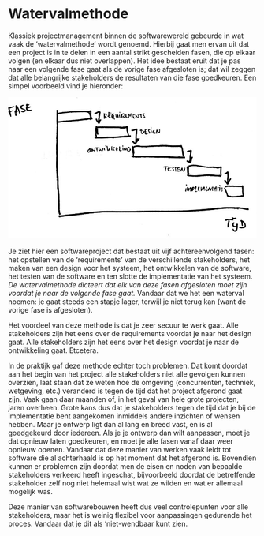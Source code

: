 # Watervalmethode

Klassiek projectmanagement binnen de softwarewereld gebeurde in wat vaak de ‘watervalmethode’ wordt genoemd. Hierbij gaat men ervan uit dat een project is in te delen in een aantal strikt gescheiden fasen, die op elkaar volgen (en elkaar dus niet overlappen). Het idee bestaat eruit dat je pas naar een volgende fase gaat als de vorige fase afgesloten is; dat wil zeggen dat alle belangrijke stakeholders de resultaten van die fase goedkeuren. Een simpel voorbeeld vind je hieronder:

![](/assets/waterval.jpg)

Je ziet hier een softwareproject dat bestaat uit vijf achtereenvolgend fasen: het opstellen van de ‘requirements’ van de verschillende stakeholders, het maken van een design voor het systeem, het ontwikkelen van de software, het testen van de software en ten slotte de implementatie van het systeem. _De watervalmethode dicteert dat elk van deze fasen afgesloten moet zijn voordat je naar de volgende fase gaat._ Vandaar dat we het een waterval noemen: je gaat steeds een stapje lager, terwijl je niet terug kan (want de vorige fase is afgesloten).

Het voordeel van deze methode is dat je zeer secuur te werk gaat. Alle stakeholders zijn het eens over de requirements voordat je naar het design gaat. Alle stakeholders zijn het eens over het design voordat je naar de ontwikkeling gaat. Etcetera.

In de praktijk gaf deze methode echter toch problemen. Dat komt doordat aan het begin van het project alle stakeholders niet alle gevolgen kunnen overzien, laat staan dat ze weten hoe de omgeving (concurrenten, techniek, wetgeving, etc.) veranderd is tegen de tijd dat het project afgerond gaat zijn. Vaak gaan daar maanden of, in het geval van hele grote projecten, jaren overheen. Grote kans dus dat je stakeholders tegen de tijd dat je bij de implementatie bent aangekomen inmiddels andere inzichten of wensen hebben. Maar je ontwerp ligt dan al lang en breed vast, en is al goedgekeurd door iedereen. Als je je ontwerp dan wilt aanpassen, moet je dat opnieuw laten goedkeuren, en moet je alle fasen vanaf daar weer opnieuw openen. Vandaar dat deze manier van werken vaak leidt tot software die al achterhaald is op het moment dat het afgerond is. Bovendien kunnen er problemen zijn doordat men de eisen en noden van bepaalde stakeholders verkeerd heeft ingeschat, bijvoorbeeld doordat de betreffende stakeholder zelf nog niet helemaal wist wat ze wilden en wat er allemaal mogelijk was.

Deze manier van softwarebouwen heeft dus veel controlepunten voor alle stakeholders, maar het is weinig flexibel voor aanpassingen gedurende het proces. Vandaar dat je dit als ‘niet-wendbaar kunt zien.
